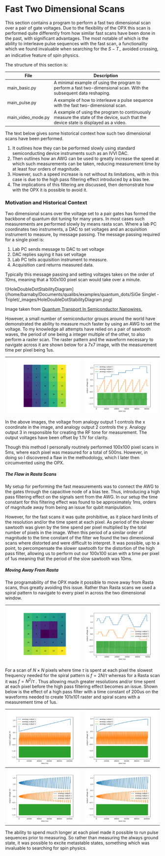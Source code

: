 # Fast Two Dimensional Scans

This section contains a program to perform a fast two dimensional scan over a pair of gate voltages. Due to the flexibility of the OPX this scan is performed quite differently from how similar fast scans have been done in the past, with significant advantages. The most notable of which is the ability to interleave pulse sequences with the fast scan, a functionality which we found invaluable when searching for the $S-T_{-}$ avoided crossing, an indicative feature of spin physics. 

The structure of this section is: 

| File               | Description                                                  |
| ------------------ | ------------------------------------------------------------ |
| main_basic.py      | A minimal example of using the program to perform a fast two-dimensional scan. With the subsequent data reshaping. |
| main_pulse.py      | A example of how to interleave a pulse sequence with the fast two-dimensional scan. |
| main_video_mode.py | A example of using the program to continuously measure the state of the device, such that the device state is displayed as a video. |

The text below gives some historical context how such two dimensional scans have been performed. 

1. It outlines how they can be performed slowly using standard semiconducting device instruments such as an IVVI DAC. 
2. Then outlines how an AWG can be used to greatly increase the speed at which such measurements can be taken, reducing measurement time by at least four orders of magnitude. 
3. However, such a speed increase is not without its limitations, with in this case is due to the high pass filtering effect introduced by a bias tee. 
4. The implications of this filtering are discussed, then demonstrate how with the OPX it is possible to avoid it. 

### Motivation and Historical Context

Two dimensional scans over the voltage set to a pair gates has formed the backbone of quantum dot tuning for many years. In most cases such measurements are performed slowly by means rasta scan. Where a lab PC coordinates two instruments, a DAC to set voltages and an acquisition instrument to measure, by message passing. The message passing required for a single pixel is: 

1. Lab PC sends message to DAC to set voltage
2. DAC replies saying it has set voltage
3. Lab PC tells acquisition instrument to measure.
4. Acquisition card returns measured data. 

Typically this message passing and setting voltages takes on the order of 10ms, meaning that a 100x100 pixel scan would take over a minute. 

![HoleDoubleDotStabilityDiagram](/home/barnaby/Documents/qualibs/examples/quantum_dots/SiGe Singlet - Triplet/_images/HoleDoubleDotStabilityDiagram.png)

Image taken from [Quantum Transport In Semiconductor Nanowires.](https://homepages.spa.umn.edu/~vpribiag/researchPages/Quantum-Transport-in-Semiconductor-Nanowires.php)

However, a small number of semiconductor groups around the world have demonstrated the ability to measure much faster by using an AWG to set the voltage. To my knowledge all attempts have relied on a pair of sawtooth waves, the period of one being a integer multiple of the other, to also perform a raster scan. The raster pattern and the waveform necessary to navigate across it are shown below for a 7x7 image, with the measurement time per pixel being 1us. 

| ![Raster_Scan](../_images/Raster_Scan.png) | ![Raster_Waveform](../_images/Raster_Waveform.png) |
| ------------------------------------------ | -------------------------------------------------- |

In the above images, the voltage from analogy output 1 controls the x coordinate in the image, and analogy output 2 controls the y. Analogy output 3 in responsible for creating the RF tone for measurement. The output voltages have been offset by 1.1V for clarity. 

Though this method I personally routinely performed 100x100 pixel scans in 5ms, where each pixel was measured for a total of 500ns. However, in doing so I discovered a flaw in the methodology, which I later then circumvented using the OPX. 

##### The Flaw in Rasta Scans

My setup for performing the fast measurements was to connect the AWG to the gates through the capacitive node of a bias tee. Thus, introducing a high pass filtering effect on the signals sent from the AWG. In our setup the time constant for this filtering effect was found to be approximately 1ms, orders of magnitude away from being an issue for qubit manipulation. 

However, for the fast scans it was quite prohibitive, as it place hard limits of the resolution and/or the time spent at each pixel. As period of the slower sawtooth was given by the time spend per pixel multiplied by the total number of pixels in the image.  When this period of a similar order of magnitude to the time constant of the filter we found the two dimensional scans where distorted and were difficult to interpret. It was possible, up to a point, to percompensate the slower sawtooth for the distortion of the high pass filter, allowing us to perform out our 100x100 scan with a time per pixel of 1us meaning that the period of the slow sawtooth was 10ms. 

##### Moving Away From Rasta

The programability of the OPX made it possible to move away from Rasta scans, thus greatly avoiding this issue. Rather than Rasta scans we used a spiral pattern to navigate to every pixel in across the two dimensional window. 

| ![Spiral_Scan](../_images/Spiral_Scan.png) | ![Spiral_Waveform](../_images/Spiral_Waveform.png) |
| ------------------------------------------ | -------------------------------------------------- |

For a scan of $N \times N$  pixels where time $\tau$ is spent at each pixel the slowest frequency needed for the spiral pattern is $f=2N/\tau$ whereas for a Rasta scan it was $f=N^2/\tau$ . Thus allowing much greater resolutions and/or time spent at each pixel before the high pass filtering effect becomes an issue. Shown below is the effect of a high pass filter with a time constant of 200us on the waveforms needed to create 101x101 raster and spiral scans with a measurement time of 1us. 



| <img src="../_images/raster_unfiltered.png" alt="raster_unfiltered" style="zoom: 67%;" /> | <img src="../_images/raster_filtered.png" alt="raster_filtered" style="zoom: 67%;" /> |
| :----------------------------------------------------------: | :----------------------------------------------------------: |
| <img src="../_images/spiral_unfiltered.png" alt="spiral_unfiltered" style="zoom: 67%;" /> | <img src="../_images/spiral_filtered.png" alt="spiral_filtered" style="zoom: 67%;" /> |

The ability to spend much longer at each pixel made it possible to run pulse sequences prior to measuring. So rather than measuring the always ground state, it was possible to excite metastable states, something which was invaluable to searching for spin physics. 

















